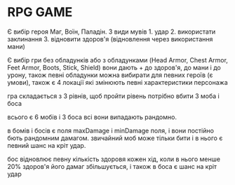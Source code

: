 # RPG GAME 
Є вибір героя Маг, Воїн, Паладін.
3 види мувів 1. удар 2. використати заклинання 3. відновити здоров'я (відновлення через використання мани) 

Є вибір гри без обладунків або з обладунками (Head Armor, Chest Armor, Feet Armor, Boots, Stick, Shield) вони дають + до здоров'я, до мани і до урону, також певні обладунки можна вибирати для певних героїв   (є умови), також  є 4 локації які змінюють певні характеристики персонажа 

гра складається з 3 рівнів, щоб пройти рівень потрібно вбити 3 моба і боса   

всього є 6 мобів і 3 боса всі вони випадають рандомно.

в бомів  і босів є поля maxDamage і minDamage поля, і вони постійно бють рандомним дамагом. 
звичайний моб може тільки бити і в нього є певний шанс на кріт удар. 

бос відновлює певну кількість здоровя кожен хід, коли в нього менше 20% здоров'я його дамаг збільшується,
і також в боса є шанс на кріт удар 



